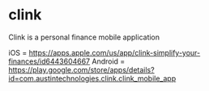 # clink
Clink is a personal finance mobile application

iOS = https://apps.apple.com/us/app/clink-simplify-your-finances/id6443604667
Android = https://play.google.com/store/apps/details?id=com.austintechnologies.clink.clink_mobile_app
